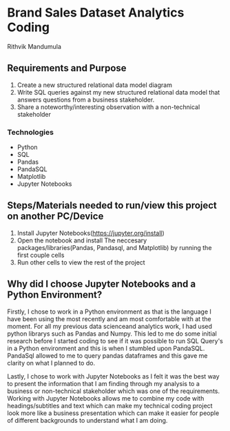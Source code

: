 
# Brand Sales Dataset Analytics Coding
Rithvik Mandumula

## Requirements and Purpose
1. Create a new structured relational data model diagram 
2. Write SQL queries against my new structured relational data model that answers questions from a business stakeholder.
3. Share a noteworthy/interesting observation with a non-technical stakeholder

### Technologies
* Python
* SQL
* Pandas
* PandaSQL
* Matplotlib
* Jupyter Notebooks

## Steps/Materials needed to run/view this project on another PC/Device
1. Install Jupyter Notebooks(https://jupyter.org/install)
2. Open the notebook and install The neccesary packages/libraries(Pandas, Pandasql, and Matplotlib) by running the first couple cells
3. Run other cells to view the rest of the project


## Why did I choose Jupyter Notebooks and a Python Environment?
Firstly, I chose to work in a Python environment as that is the language I have been using the most recently and am most comfortable with at the moment. For all my
previous data scienceand analytics work, I had used python librarys such as Pandas and Numpy. This led to me do some initial research before I started coding to see
if it was possible to run SQL Query's in a Python environment and this is when I stumbled upon PandaSQL. PandaSql allowed to me to query pandas dataframes and this gave me 
clarity on what I planned to do. 

Lastly, I chose to work with Jupyter Notebooks as I felt it was the best way to present the information that I am finding through my analysis 
to a business or non-technical stakeholder which was one of the requirements. Working with Jupyter Notebooks allows me to combine my code with headings/subtitles and text which can make my 
technical coding project look more like a business presentation which can make it easier for people of different backgrounds to understand what I am doing.


